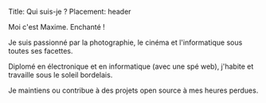 Title: Qui suis-je ?
Placement: header

<p class="lead">
  Moi c'est Maxime. Enchanté !
</p>

Je suis passionné par la photographie, le cinéma et l'informatique sous toutes ses facettes.

Diplomé en électronique et en informatique (avec une spé web), j'habite et travaille sous le soleil bordelais.

Je maintiens ou contribue à des projets open source à mes heures perdues.
